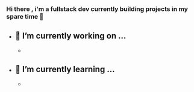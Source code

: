 ### Hi there , i'm a fullstack dev currently building projects in my spare time 👋

- 🔭 I’m currently working on ...
  - 
  -
- 🌱 I’m currently learning ...
  -
  -
<!--
**codedevbrad/codedevbrad** is a ✨ _special_ ✨ repository because its `README.md` (this file) appears on your GitHub profile.

Here are some ideas to get you started:

- 👯 I’m looking to collaborate on ...
- 🤔 I’m looking for help with ...
- 💬 Ask me about ...
- 📫 How to reach me: ...
- 😄 Pronouns: ...
- ⚡ Fun fact: ...
-->

